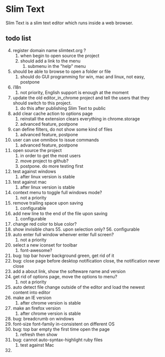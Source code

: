 # Slim Text

Slim Text is a slim text editor which runs inside a web browser.


## todo list

4. register domain name slimtext.org ?
    1. when begin to open source the project
    2. should add a link to the menu
        1. submenu in the "help" menu
7. should be able to browse to open a folder or file
    1. should do GUI programming for win, mac and linux, not easy, postpone
10. i18n
    1. not priority, English support is enough at the moment
13. update the old editor_in_chrome project and tell the users that they should switch to this project.
    1. do this after publishing Slim Text to public
34. add clear cache action to options page
    1. reinstall the extension clears everything in chrome.storage
    2. advanced feature, postpone
35. can define filters, do not show some kind of files
    1. advanced feature, postpone
40. user can use omnibox to issue commands
    1. advanced feature, postpone
44. open source the project
    1. in order to get the most users
    2. move project to github?
    3. postpone. do more testing first
45. test against windows
    1. after linux version is stable
46. test against mac
    1. after linux version is stable
50. context menu to toggle full windows mode?
    1. not a priority
51. remove trailing space upon saving
    1. configurable
52. add new line to the end of the file upon saving
    1. configurable
53. change red color to blue color?
54. show invisible chars
    55. upon selection only?
    56. configurable
56. auto enter full window whenver enter full screen?
    1. not a priority
61. select a new iconset for toolbar
    1. font-awesome?
62. bug: top bar hover background green, get rid of it
63. bug: close page before desktop notification close, the notification never close
65. add a about link, show the softeware name and version
66. get rid of options page, move the options to menu?
    1. not a priority
68. auto detect file change outside of the editor and load the newest content into editor
70. make an IE version
    1. after chrome version is stable
71. make an firefox version
    1. after chrome version is stable
72. bug: breadcrumb on windows
73. font-size font-family in-consistent on different OS
74. bug: top bar empty the first time open the page
    1. refresh then show
75. bug: cannot auto-syntax-highlight ruby files
    1. test against Mac
76.
